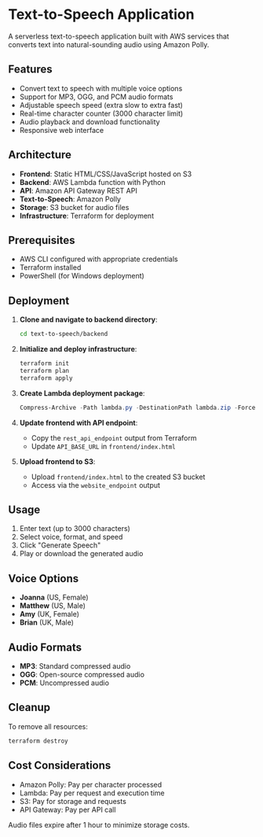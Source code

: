 # Text-to-Speech Application

A serverless text-to-speech application built with AWS services that converts text into natural-sounding audio using Amazon Polly.

## Features

- Convert text to speech with multiple voice options
- Support for MP3, OGG, and PCM audio formats
- Adjustable speech speed (extra slow to extra fast)
- Real-time character counter (3000 character limit)
- Audio playback and download functionality
- Responsive web interface

## Architecture

- **Frontend**: Static HTML/CSS/JavaScript hosted on S3
- **Backend**: AWS Lambda function with Python
- **API**: Amazon API Gateway REST API
- **Text-to-Speech**: Amazon Polly
- **Storage**: S3 bucket for audio files
- **Infrastructure**: Terraform for deployment

## Prerequisites

- AWS CLI configured with appropriate credentials
- Terraform installed
- PowerShell (for Windows deployment)

## Deployment

1. **Clone and navigate to backend directory**:
   ```bash
   cd text-to-speech/backend
   ```

2. **Initialize and deploy infrastructure**:
   ```bash
   terraform init
   terraform plan
   terraform apply
   ```

3. **Create Lambda deployment package**:
   ```powershell
   Compress-Archive -Path lambda.py -DestinationPath lambda.zip -Force
   ```

4. **Update frontend with API endpoint**:
   - Copy the `rest_api_endpoint` output from Terraform
   - Update `API_BASE_URL` in `frontend/index.html`

5. **Upload frontend to S3**:
   - Upload `frontend/index.html` to the created S3 bucket
   - Access via the `website_endpoint` output

## Usage

1. Enter text (up to 3000 characters)
2. Select voice, format, and speed
3. Click "Generate Speech"
4. Play or download the generated audio

## Voice Options

- **Joanna** (US, Female)
- **Matthew** (US, Male)
- **Amy** (UK, Female)
- **Brian** (UK, Male)

## Audio Formats

- **MP3**: Standard compressed audio
- **OGG**: Open-source compressed audio
- **PCM**: Uncompressed audio

## Cleanup

To remove all resources:
```bash
terraform destroy
```

## Cost Considerations

- Amazon Polly: Pay per character processed
- Lambda: Pay per request and execution time
- S3: Pay for storage and requests
- API Gateway: Pay per API call

Audio files expire after 1 hour to minimize storage costs.